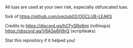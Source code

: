 All luas are used at your own risk, especially obfuscated luas.


fork of https://github.com/ogclub02/OGCLUB-LEAKS

Credits to https://discord.gg/hCFySRq9mj (rollmops) 
https://discord.gg/V6ASe6H9rQ (scriptleaks)

Star this repository if it helped you!

